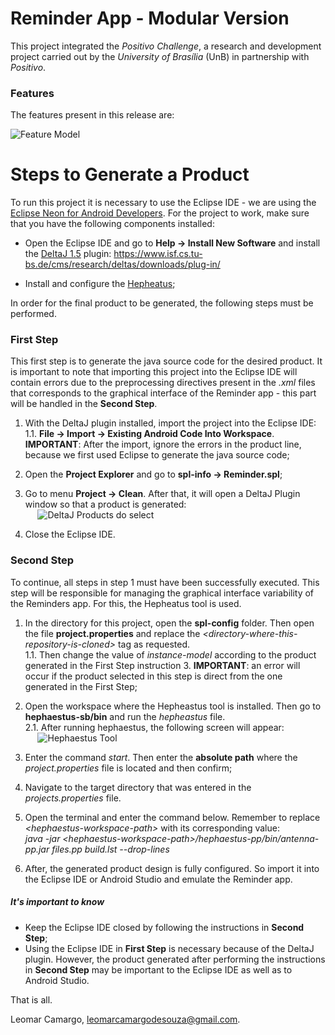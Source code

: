 # Reminder App - Modular Version
This project integrated the *Positivo Challenge*, a research and development project carried out by the *University of Brasília* (UnB) in partnership with *Positivo*.

### Features
The features present in this release are:

![Feature Model](https://i.imgur.com/yeSNhZv.png)


# Steps to Generate a Product
To run this project it is necessary to use the Eclipse IDE - we are using the [Eclipse Neon for Android Developers](https://www.eclipse.org/downloads/packages/eclipse-android-developers/neonm6). For the project to work, make sure that you have the following components installed:

* Open the Eclipse IDE and go to **Help -> Install New Software** and install the [DeltaJ 1.5](https://www.tu-braunschweig.de/isf/research/deltas/) plugin: https://www.isf.cs.tu-bs.de/cms/research/deltas/downloads/plug-in/

* Install and configure the [Hepheatus](https://github.com/hephaestus-pl/hephaestus-base);

In order for the final product to be generated, the following steps must be performed.

### First Step

This first step is to generate the java source code for the desired product. It is important to note that importing this project into the Eclipse IDE will contain errors due to the preprocessing directives present in the *.xml* files that corresponds to the graphical interface of the Reminder app - this part will be handled in the **Second Step**.

1. With the DeltaJ plugin installed, import the project into the Eclipse IDE: <br />
1.1. **File -> Import -> Existing Android Code Into Workspace**. **IMPORTANT**: After the import, ignore the errors in the product line, because we first used Eclipse to generate the java source code;

2. Open the **Project Explorer** and go to **spl-info -> Reminder.spl**;

3. Go to menu **Project -> Clean**. After that, it will open a DeltaJ Plugin window so that a product is generated: <br /> &nbsp;&nbsp;&nbsp;&nbsp;&nbsp;![DeltaJ Products do select](https://i.imgur.com/wekIELK.png)

4. Close the Eclipse IDE.

### Second Step

To continue, all steps in step 1 must have been successfully executed. This step will be responsible for managing the graphical interface variability of the Reminders app. For this, the Hepheatus tool is used.

1. In the directory for this project, open the **spl-config** folder. Then open the file **project.properties** and replace the *&lt;directory-where-this-repository-is-cloned&gt;* tag as requested. <br />
1.1. Then change the value of *instance-model* according to the product generated in the First Step instruction 3. **IMPORTANT**: an error will occur if the product selected in this step is direct from the one generated in the First Step;

2. Open the workspace where the Hepheastus tool is installed. Then go to **hephaestus-sb/bin** and run the *hepheastus* file. <br />
2.1. After running hephaestus, the following screen will appear: <br /> &nbsp;&nbsp;&nbsp;&nbsp;&nbsp;![Hephaestus Tool](https://i.imgur.com/OvtqDMh.png)

3. Enter the command *start*. Then enter the **absolute path** where the *project.properties* file is located and then confirm;

4. Navigate to the target directory that was entered in the *projects.properties* file.

5. Open the terminal and enter the command below. Remember to replace *&lt;hephaestus-workspace-path&gt;* with its corresponding value: <br /> *java -jar &lt;hephaestus-workspace-path&gt;/hephaestus-pp/bin/antenna-pp.jar files.pp build.lst --drop-lines*

6. After, the generated product design is fully configured. So import it into the Eclipse IDE or Android Studio and emulate the Reminder app.


##### It's important to know

* Keep the Eclipse IDE closed by following the instructions in **Second Step**;
* Using the Eclipse IDE in **First Step** is necessary because of the DeltaJ plugin. However, the product generated after performing the instructions in **Second Step** may be important to the Eclipse IDE as well as to Android Studio.

That is all.

Leomar Camargo, [leomarcamargodesouza@gmail.com](mailto:leomarcamargodesouza@gmail.com).
